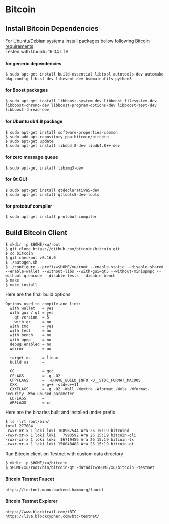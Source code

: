 # Bitcoin


## Install Bitcoin Dependencies
For Ubuntu/Debian systems install packages below following [Bitcoin requirements](https://github.com/bitcoin/bitcoin/blob/master/doc/build-unix.md#dependency-build-instructions-ubuntu--debian)  
Tested with Ubuntu 16.04 LTS

#### for generic dependencies
```shell
$ sudo apt-get install build-essential libtool autotools-dev automake pkg-config libssl-dev libevent-dev bsdmainutils python3
```

#### for Boost packages
```shell
$ sudo apt-get install libboost-system-dev libboost-filesystem-dev libboost-chrono-dev libboost-program-options-dev libboost-test-dev libboost-thread-dev
```

#### for Ubuntu db4.8 package
```shell
$ sudo apt-get install software-properties-common
$ sudo add-apt-repository ppa:bitcoin/bitcoin
$ sudo apt-get update
$ sudo apt-get install libdb4.8-dev libdb4.8++-dev
```

#### for zero message queue
```shell
$ sudo apt-get install libzmq3-dev
```

#### for Qt GUI
```
$ sudo apt-get install qtdeclarative5-dev
$ sudo apt-get install qttools5-dev-tools
```

#### for protobuf compiler
```
$ sudo apt-get install protobuf-compiler
```


## Build Bitcoin Client
```shell
$ mkdir -p $HOME/xu/root
$ git clone https://github.com/bitcoin/bitcoin.git
$ cd bitcoin
$ git checkout v0.16.0
$ ./autogen.sh
$ ./configure --prefix=$HOME/xu/root --enable-static --disable-shared --enable-wallet --without-libs --with-gui=qt5 --without-miniupnpc --without-qrencode --disable-tests --disable-bench
$ make
$ make install
```

Here are the final build options
```
Options used to compile and link:
  with wallet   = yes
  with gui / qt = yes
    qt version  = 5
    with qr     = no
  with zmq      = yes
  with test     = no
  with bench    = no
  with upnp     = no
  debug enabled = no
  werror        = no

  target os     = linux
  build os      =

  CC            = gcc
  CFLAGS        = -g -O2
  CPPFLAGS      =  -DHAVE_BUILD_INFO -D__STDC_FORMAT_MACROS
  CXX           = g++ -std=c++11
  CXXFLAGS      = -g -O2 -Wall -Wextra -Wformat -Wvla -Wformat-security -Wno-unused-parameter
  LDFLAGS       =
  ARFLAGS       = cr
```

Here are the binaries built and installed under prefix
```shell
$ ls -lrt root/bin/
total 277084
-rwxr-xr-x 1 loki loki 108967544 Ara 26 15:19 bitcoind
-rwxr-xr-x 1 loki loki   7993592 Ara 26 15:19 bitcoin-cli
-rwxr-xr-x 1 loki loki  16719456 Ara 26 15:19 bitcoin-tx
-rwxr-xr-x 1 loki loki 150048488 Ara 26 15:19 bitcoin-qt
```

Run Bitcoin client on Testnet with custom data directory
```
$ mkdir -p $HOME/xu/bitcoin
$ $HOME/xu/root/bin/bitcoin-qt -datadir=$HOME/xu/bitcoin -testnet
```

#### Bitcoin Testnet Faucet
```
https://testnet.manu.backend.hamburg/faucet
```

#### Bitcoin Testnet Explorer
```
https://www.blocktrail.com/tBTC
https://live.blockcypher.com/btc-testnet/
```